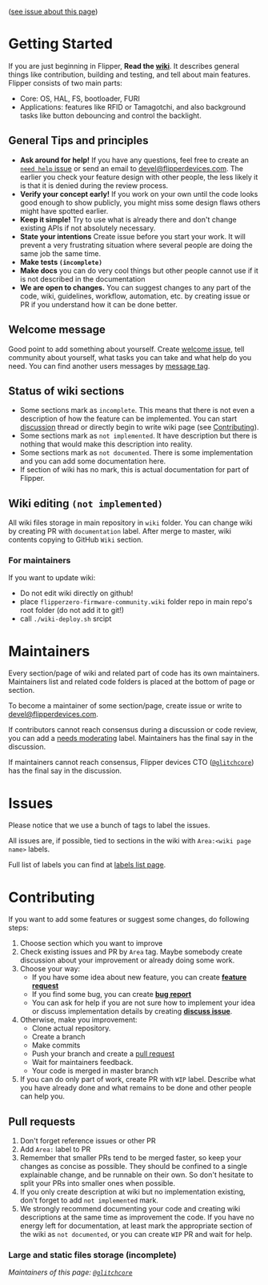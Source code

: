([see issue about this page](https://github.com/Flipper-Zero/flipperzero-firmware-community/labels/Area%3AContributing))

# Getting Started

If you are just beginning in Flipper, **Read the [wiki](https://github.com/Flipper-Zero/flipperzero-firmware-community/wiki)**. It describes general things like contribution, building and testing, and tell about main features. Flipper consists of two main parts:

* Core: OS, HAL, FS, bootloader, FURI
* Applications: features like RFID or Tamagotchi, and also background tasks like button debouncing and control the backlight.

## General Tips and principles

* **Ask around for help!** If you have any questions, feel free to create an [`need help` issue](https://github.com/Flipper-Zero/flipperzero-firmware-community/issues/new?assignees=&labels=need+help&template=need-help.md&title=) or send an email to devel@flipperdevices.com. The earlier you check your feature design with other people, the less likely it is that it is denied during the review process.
* **Verify your concept early!** If you work on your own until the code looks good enough to show publicly, you might miss some design flaws others might have spotted earlier.
* **Keep it simple!** Try to use what is already there and don't change existing APIs if not absolutely necessary.
* **State your intentions** Create issue before you start your work. It will prevent a very frustrating situation where several people are doing the same job the same time.
* **Make tests `(incomplete)`**
* **Make docs** you can do very cool things but other people cannot use if it is not described in the documentation
* **We are open to changes.** You can suggest changes to any part of the code, wiki, guidelines, workflow, automation, etc. by creating issue or PR if you understand how it can be done better. 

## Welcome message

Good point to add something about yourself. Create [welcome issue](https://github.com/Flipper-Zero/flipperzero-firmware-community/issues/new?assignees=glitchcore%2C+zhovner&labels=welcome&template=welcome.md&title=), tell community about yourself, what tasks you can take and what help do you need. You can find another users messages by [message tag](https://github.com/Flipper-Zero/flipperzero-firmware-community/issues?q=is%3Aissue+label%3Awelcome+).

## Status of wiki sections

* Some sections mark as `incomplete`. This means that there is not even a description of how the feature can be implemented. You can start [discussion](https://github.com/Flipper-Zero/flipperzero-firmware-community/issues/new?assignees=&labels=discussion&template=discuss-issue.md&title=) thread or directly begin to write wiki page (see [Contributing](#contributing)).
* Some sections mark as `not implemented`. It have description but there is nothing that would make this description into reality.
* Some sections mark as `not documented`. There is some implementation and you can add some documentation here.
* If section of wiki has no mark, this is actual documentation for part of Flipper.

## Wiki editing `(not implemented)`

All wiki files storage in main repository in `wiki` folder. You can change wiki by creating PR with `documentation` label. After merge to master, wiki contents copying to GitHub `Wiki` section.

### For maintainers

If you want to update wiki:

* Do not edit wiki directly on github!
* place `flipperzero-firmware-community.wiki` folder repo in main repo's root folder (do not add it to git!) 
* call `./wiki-deploy.sh` srcipt

# Maintainers

Every section/page of wiki and related part of code has its own maintainers. Maintainers list and related code folders is placed at the bottom of page or section.

To become a maintainer of some section/page, create issue or write to devel@flipperdevices.com.

If contributors cannot reach consensus during a discussion or code review, you can add a [needs moderating](https://github.com/Flipper-Zero/flipperzero-firmware-community/labels/needs%20moderating) label. Maintainers has the final say in the discussion.

If maintainers cannot reach consensus, Flipper devices CTO ([`@glitchcore`](https://github.com/glitchcore)) has the final say in the discussion.

# Issues

Please notice that we use a bunch of tags to label the issues.

All issues are, if possible, tied to sections in the wiki with `Area:<wiki page name>` labels.

Full list of labels you can find at [labels list page](https://github.com/Flipper-Zero/flipperzero-firmware-community/labels).

# Contributing

If you want to add some features or suggest some changes, do following steps:

1. Choose section which you want to improve
2. Check existing issues and PR by `Area` tag. Maybe somebody create discussion about your improvement or already doing some work.
3. Choose your way:
	* If you have some idea about new feature, you can create **[feature request](https://github.com/Flipper-Zero/flipperzero-firmware-community/issues/new?assignees=&labels=feature+request&template=feature_request.md&title=)**
	* If you find some bug, you can create **[bug report](https://github.com/Flipper-Zero/flipperzero-firmware-community/issues/new?assignees=&labels=bug&template=bug_report.md&title=)**
	* You can ask for help if you are not sure how to implement your idea or discuss implementation details by creating **[discuss issue](https://github.com/Flipper-Zero/flipperzero-firmware-community/issues/new?assignees=&labels=discussion&template=discuss-issue.md&title=)**.
4. Otherwise, make you improvement:
	* Clone actual repository.
	* Create a branch
	* Make commits
	* Push your branch and create a [pull request](#pull-requests)
	* Wait for maintainers feedback.
	* Your code is merged in master branch
5. If you can do only part of work, create PR with `WIP` label. Describe what you have already done and what remains to be done and other people can help you.

## Pull requests

1. Don't forget reference issues or other PR
2. Add `Area:` label to PR
3. Remember that smaller PRs tend to be merged faster, so keep your changes as concise as possible. They should be confined to a single explainable change, and be runnable on their own. So don't hesitate to split your PRs into smaller ones when possible.
4. If you only create description at wiki but no implementation existing, don't forget to add `not implemented` mark.
5. We strongly recommend documenting your code and creating wiki descriptions at the same time as improvement the code. If you have no energy left for documentation, at least mark the appropriate section of the wiki as `not documented`, or you can create `WIP` PR and wait for help.

### Large and static files storage (incomplete)

_Maintainers of this page: [`@glitchcore`](https://github.com/glitchcore)_